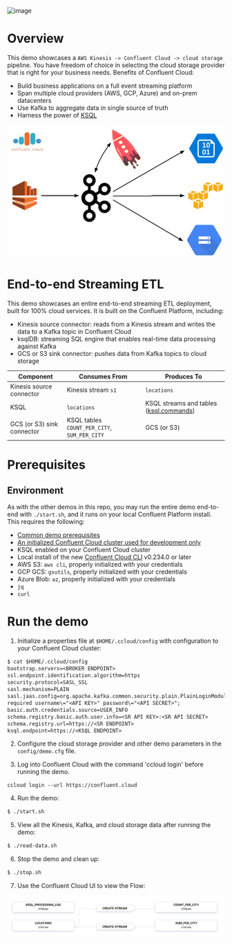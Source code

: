 ![image](../images/confluent-logo-300-2.png)

# Overview

This demo showcases a `AWS Kinesis -> Confluent Cloud -> cloud storage` pipeline.
You have freedom of choice in selecting the cloud storage provider that is right for your business needs.
Benefits of Confluent Cloud:

* Build business applications on a full event streaming platform
* Span multiple cloud providers (AWS, GCP, Azure) and on-prem datacenters
* Use Kafka to aggregate data in single source of truth
* Harness the power of [KSQL](https://www.confluent.io/product/ksql/?utm_source=github&utm_medium=demo&utm_campaign=ch.examples_type.community_content.kinesis)

![image](images/topology.jpg)

# End-to-end Streaming ETL

This demo showcases an entire end-to-end streaming ETL deployment, built for 100% cloud services.
It is built on the Confluent Platform, including:

* Kinesis source connector: reads from a Kinesis stream and writes the data to a Kafka topic in Confluent Cloud
* ksqlDB: streaming SQL engine that enables real-time data processing against Kafka
* GCS or S3 sink connector: pushes data from Kafka topics to cloud storage

| Component                  | Consumes From             | Produces To             |
|----------------------------|---------------------------|-------------------------|
| Kinesis source connector   | Kinesis stream `s1`       | `locations`             |
| KSQL                       | `locations`               | KSQL streams and tables ([ksql.commands](ksql.commands)) |
| GCS (or S3) sink connector | KSQL tables `COUNT_PER_CITY`, `SUM_PER_CITY` | GCS (or S3)         |


# Prerequisites

## Environment

As with the other demos in this repo, you may run the entire demo end-to-end with `./start.sh`, and it runs on your local Confluent Platform install.  This requires the following:

* [Common demo prerequisites](https://github.com/confluentinc/examples#prerequisites)
* [An initialized Confluent Cloud cluster used for development only](https://confluent.cloud?utm_source=github&utm_medium=demo&utm_campaign=ch.examples_type.community_content.kinesis)
* KSQL enabled on your Confluent Cloud cluster
* Local install of the new [Confluent Cloud CLI](https://docs.confluent.io/current/cloud/cli/install.html#ccloud-install-cli?utm_source=github&utm_medium=demo&utm_campaign=ch.examples_type.community_content.beginner-cloud) v0.234.0 or later
* AWS S3: `aws cli`, properly initialized with your credentials
* GCP GCS: `gsutils`, properly initialized with your credentials
* Azure Blob: `az`, properly initialized with your credentials
* `jq`
* `curl`

# Run the demo

1. Initialize a properties file at `$HOME/.ccloud/config` with configuration to your Confluent Cloud cluster:

```shell
$ cat $HOME/.ccloud/config
bootstrap.servers=<BROKER ENDPOINT>
ssl.endpoint.identification.algorithm=https
security.protocol=SASL_SSL
sasl.mechanism=PLAIN
sasl.jaas.config=org.apache.kafka.common.security.plain.PlainLoginModule required username\="<API KEY>" password\="<API SECRET>";
basic.auth.credentials.source=USER_INFO
schema.registry.basic.auth.user.info=<SR API KEY>:<SR API SECRET>
schema.registry.url=https://<SR ENDPOINT>
ksql.endpoint=https://<KSQL ENDPOINT>
```

2. Configure the cloud storage provider and other demo parameters in the `config/demo.cfg` file.

3. Log into Confluent Cloud with the command 'ccloud login' before running the demo.

```
ccloud login --url https://confluent.cloud
```

4. Run the demo:

```bash
$ ./start.sh
```

5. View all the Kinesis, Kafka, and cloud storage data after running the demo:

```bash
$ ./read-data.sh
```

6. Stop the demo and clean up:

```bash
$ ./stop.sh
```

7. Use the Confluent Cloud UI to view the Flow:

![image](images/flow.png)

